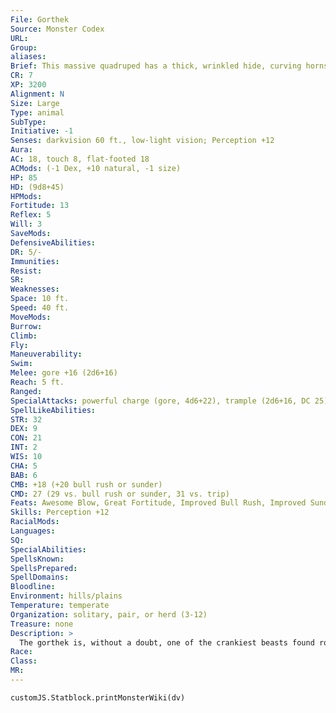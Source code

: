 ```yaml
---
File: Gorthek
Source: Monster Codex
URL: 
Group: 
aliases: 
Brief: This massive quadruped has a thick, wrinkled hide, curving horns, and shaggy hair that frames its leonine face.
CR: 7
XP: 3200
Alignment: N
Size: Large
Type: animal
SubType: 
Initiative: -1
Senses: darkvision 60 ft., low-light vision; Perception +12
Aura: 
AC: 18, touch 8, flat-footed 18
ACMods: (-1 Dex, +10 natural, -1 size)
HP: 85
HD: (9d8+45)
HPMods: 
Fortitude: 13
Reflex: 5
Will: 3
SaveMods: 
DefensiveAbilities: 
DR: 5/-
Immunities: 
Resist: 
SR: 
Weaknesses: 
Space: 10 ft.
Speed: 40 ft.
MoveMods: 
Burrow: 
Climb: 
Fly: 
Maneuverability: 
Swim: 
Melee: gore +16 (2d6+16)
Reach: 5 ft.
Ranged: 
SpecialAttacks: powerful charge (gore, 4d6+22), trample (2d6+16, DC 25)
SpellLikeAbilities: 
STR: 32
DEX: 9
CON: 21
INT: 2
WIS: 10
CHA: 5
BAB: 6
CMB: +18 (+20 bull rush or sunder)
CMD: 27 (29 vs. bull rush or sunder, 31 vs. trip)
Feats: Awesome Blow, Great Fortitude, Improved Bull Rush, Improved Sunder, Power Attack
Skills: Perception +12
RacialMods: 
Languages: 
SQ: 
SpecialAbilities: 
SpellsKnown: 
SpellsPrepared: 
SpellDomains: 
Bloodline: 
Environment: hills/plains
Temperature: temperate
Organization: solitary, pair, or herd (3-12)
Treasure: none
Description: >
  The gorthek is, without a doubt, one of the crankiest beasts found roaming in the wilderness. Appearing as a strange combination of primeval bison and ornery rhinoceros, but with a leonine head crowned with ramlike horns, a gorthek is both immensely powerful and preternaturally hard to injure. Its thick, battering-ram head and powerful body make it a fearsome opponent, particularly when it's riled up and in full charge.  Gortheks tend to travel in small herds, grazing across remote temperate grasslands or sparsely wooded hills. When a gorthek perceives a threat-which to the gorthek includes just about everything, often even other gortheks-it launches itself into a full charge, intent on sending the enemy flying.  Orc tribes have made a practice of raising the beasts from infancy to serve as living siege engines during warfare. Future gorthek riders bond with the creatures from a very young age, and if possible use gorthek masks to make that bond stronger. When riding into battle, one orc sits astride the gorthek in a specially crafted saddle secured behind its massive horns and guides the beast using spiked reins.  An adult male gorthek stands about 7 feet high at the shoulder and weighs around 9,000 pounds.  Gorthek Companions  An orc who takes the Beast Rider feat (Pathfinder RPG Advanced Race Guide 56) can choose a gorthek as an animal companion or mount.  Starting Stats: Size Medium; AC +4 natural armor; Speed 40 ft.; Attack gore (1d8); Ability Scores Str 16, Dex 11, Con 13, Int 2, Wis 10, Cha 5; Special Qualities darkvision 60 ft., low-light vision.  7th-Level Advancement: Size Large; AC +3 natural armor; Attacks gore (2d6) Ability Scores Str +8, Dex -2, Con +4; Special Attacks powerful charge (gore, 4d6 + twice Strength modifier).
Race: 
Class: 
MR: 
---
```

```dataviewjs
customJS.Statblock.printMonsterWiki(dv)
```
